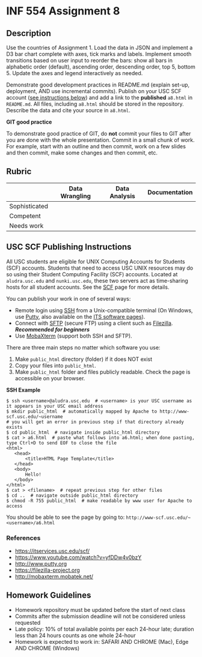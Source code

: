 # INF 554 Assignment 8

## Description 
Use the countries of Assignment 1. Load the data in JSON and implement a D3 bar chart complete with axes, tick marks and labels. Implement smooth transitions based on user input to reorder the bars: show all bars in alphabetic order (default), ascending order, descending order, top 5, bottom 5. Update the axes and legend interactively as needed.

Demonstrate good development practices in README.md (explain set-up, deployment, AND use incremental commits). Publish on your USC SCF account ([see instructions below](#usc-scf-publishing-instructions)) and add a link to the **published** `a8.html` in `README.md`. All files, including `a8.html` should be stored in the repository. Describe the data and cite your source in `a8.html`.

__GIT good practice__

To demonstrate good practice of GIT, do **not** commit your files to GIT after you are done with the whole presentation. Commit in a small chunk of work. For example, start with an outline and then commit, work on a few slides and then commit, make some changes and then commit, etc.

## Rubric

| 	            | Data Wrangling	| Data Analysis	| Documentation |
| ------------- | --------------- | ------------- | ------------- |
| Sophisticated	|  |  |  |
| Competent	    |  |  |  |
| Needs work	  |  |  |  |

## USC SCF Publishing Instructions 

All USC students are eligible for UNIX Computing Accounts for Students (SCF) accounts. Students that need to access USC UNIX resources may do so using their Student Computing Facility (SCF) accounts. Located at `aludra.usc.edu` and `nunki.usc.edu`, these two servers act as time-sharing hosts for all student accounts. See the [SCF](https://itservices.usc.edu/scf/) page for more details.

You can publish your work in one of several ways:

- Remote login using [SSH](https://itservices.usc.edu/ssh) from a Unix-compatible terminal (On Windows, use [Putty](http://www.putty.org), also available on the [ITS software pages](https://itservices.usc.edu/software/)).
- Connect with [SFTP](https://itservices.usc.edu/sftp) (secure FTP) using a client such as [Filezilla](https://filezilla-project.org). ***Recommended for beginners***
- Use [MobaXterm](http://mobaxterm.mobatek.net/) (support both SSH and SFTP). 

There are three main steps no matter which software you use:

1. Make `public_html` directory (folder) if it does NOT exist
2. Copy your files into `public_html`.
3. Make `public_html` folder and files publicly readable. Check the page is accessible on your browser.

__SSH Example__

```
$ ssh <username>@aludra.usc.edu  # <username> is your USC username as it appears in your USC email address
$ mkdir public_html  # automatically mapped by Apache to http://www-scf.usc.edu/~username
# you will get an error in previous step if that directory already exists
$ cd public_html  # navigate inside public_html directory
$ cat > a6.html  # paste what follows into a6.html; when done pasting, type Ctrl+D to send EOF to close the file
<html>
   <head>
       <title>HTML Page Template</title>
   </head>
   <body>
       Hello!
   </body>
</html>
$ cat > <filename>  # repeat previous step for other files
$ cd ..  # navigate outside public_html directory
$ chmod -R 755 public_html  # make readable by www user for Apache to access 
```

You should be able to see the page by going to: `http://www-scf.usc.edu/~<username>/a6.html`

### References
* https://itservices.usc.edu/scf/
* https://www.youtube.com/watch?v=yfDDw4v0bzY
* http://www.putty.org
* https://filezilla-project.org
* http://mobaxterm.mobatek.net/

## Homework Guidelines
- Homework repository must be updated before the start of next class
- Commits after the submission deadline will not be considered unless requested
- Late policy: 10% of total available points per each 24-hour late; duration less than 24 hours counts as one whole 24-hour
- Homework is expected to work in: SAFARI AND CHROME (Mac), Edge AND CHROME (Windows)
